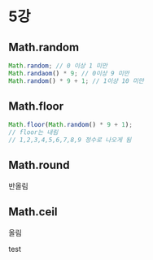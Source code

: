 # 5강

## Math.random

```javascript
Math.random; // 0 이상 1 미만
Math.randaom() * 9; // 0이상 9 미만
Math.random() * 9 + 1; // 1이상 10 미만
```

## Math.floor

```javascript
Math.floor(Math.random() * 9 + 1);
// floor는 내림
// 1,2,3,4,5,6,7,8,9 정수로 나오게 됨
```

## Math.round

반올림

## Math.ceil

올림

test
